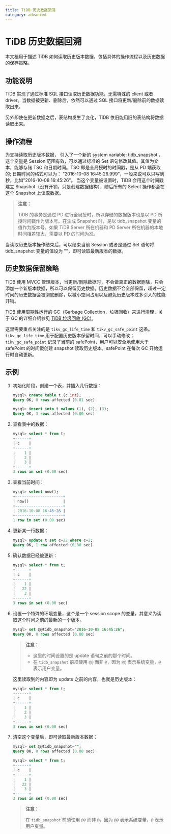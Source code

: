 ```yaml
---
title: TiDB 历史数据回溯
category: advanced
---
```


# TiDB 历史数据回溯

本文档用于描述 TiDB 如何读取历史版本数据，包括具体的操作流程以及历史数据的保存策略。

## 功能说明

TiDB 实现了通过标准 SQL 接口读取历史数据功能，无需特殊的 client 或者 driver。当数据被更新、删除后，依然可以通过 SQL 接口将更新/删除前的数据读取出来。

另外即使在更新数据之后，表结构发生了变化，TiDB 依旧能用旧的表结构将数据读取出来。

## 操作流程

为支持读取历史版本数据， 引入了一个新的 system variable: tidb_snapshot ，这个变量是 Session 范围有效，可以通过标准的 Set 语句修改其值。其值为文本，能够存储 TSO 和日期时间。TSO 即是全局授时的时间戳，是从 PD 端获取的; 日期时间的格式可以为：
“2016-10-08 16:45:26.999”，一般来说可以只写到秒，比如”2016-10-08 16:45:26”。
当这个变量被设置时，TiDB 会用这个时间戳建立 Snapshot（没有开销，只是创建数据结构），随后所有的 Select 操作都会在这个 Snapshot 上读取数据。

> **注意：**
>
> TiDB 的事务是通过 PD 进行全局授时，所以存储的数据版本也是以 PD 所授时间戳作为版本号。在生成 Snapshot 时，是以 tidb_snapshot 变量的值作为版本号，如果 TiDB Server 所在机器和 PD Server 所在机器的本地时间相差较大，需要以 PD 的时间为准。

当读取历史版本操作结束后，可以结束当前 Session 或者是通过 Set 语句将 tidb_snapshot 变量的值设为 ""，即可读取最新版本的数据。

## 历史数据保留策略

TiDB 使用 MVCC 管理版本，当更新/删除数据时，不会做真正的数据删除，只会添加一个新版本数据，所以可以保留历史数据。历史数据不会全部保留，超过一定时间的历史数据会被彻底删除，以减小空间占用以及避免历史版本过多引入的性能开销。

TiDB 使用周期性运行的 GC（Garbage Collection，垃圾回收）来进行清理，关于 GC 的详细介绍参见 [TiDB 垃圾回收 (GC)](../op-guide/gc.md)。

这里需要重点关注的是 `tikv_gc_life_time` 和 `tikv_gc_safe_point` 这条。`tikv_gc_life_time` 用于配置历史版本保留时间，可以手动修改；`tikv_gc_safe_point` 记录了当前的 safePoint，用户可以安全地使用大于 safePoint 的时间戳创建 snapshot 读取历史版本。safePoint 在每次 GC 开始运行时自动更新。

## 示例

1. 初始化阶段，创建一个表，并插入几行数据：

    ```sql
    mysql> create table t (c int);
    Query OK, 0 rows affected (0.01 sec)

    mysql> insert into t values (1), (2), (3);
    Query OK, 3 rows affected (0.00 sec)
    ```

2. 查看表中的数据：

    ```sql
    mysql> select * from t;
    +------+
    | c    |
    +------+
    |    1 |
    |    2 |
    |    3 |
    +------+
    3 rows in set (0.00 sec)
    ```

3. 查看当前时间：

    ```sql
    mysql> select now();
    +---------------------+
    | now()               |
    +---------------------+
    | 2016-10-08 16:45:26 |
    +---------------------+
    1 row in set (0.00 sec)
    ```

4. 更新某一行数据：

    ```sql
    mysql> update t set c=22 where c=2;
    Query OK, 1 row affected (0.00 sec)
    ```

5. 确认数据已经被更新：

    ```sql
    mysql> select * from t;
    +------+
    | c    |
    +------+
    |    1 |
    |   22 |
    |    3 |
    +------+
    3 rows in set (0.00 sec)
    ```

6. 设置一个特殊的环境变量，这个是一个 session scope 的变量，其意义为读取这个时间之前的最新的一个版本。

    ```sql
    mysql> set @@tidb_snapshot="2016-10-08 16:45:26";
    Query OK, 0 rows affected (0.00 sec)
    ```

    > **注意：**
    >
    > - 这里的时间设置的是 update 语句之前的那个时间。
    > - 在 `tidb_snapshot` 前须使用 `@@` 而非 `@`，因为 `@@` 表示系统变量，`@` 表示用户变量。

    这里读取到的内容即为 update 之前的内容，也就是历史版本：

    ```sql
    mysql> select * from t;
    +------+
    | c    |
    +------+
    |    1 |
    |    2 |
    |    3 |
    +------+
    3 rows in set (0.00 sec)
    ```

7. 清空这个变量后，即可读取最新版本数据：

    ```sql
    mysql> set @@tidb_snapshot="";
    Query OK, 0 rows affected (0.00 sec)
    ```

    ```sql
    mysql> select * from t;
    +------+
    | c    |
    +------+
    |    1 |
    |   22 |
    |    3 |
    +------+
    3 rows in set (0.00 sec)
    ```

    > **注意：**
    >
    > 在 `tidb_snapshot` 前须使用 `@@` 而非 `@`，因为 `@@` 表示系统变量，`@` 表示用户变量。